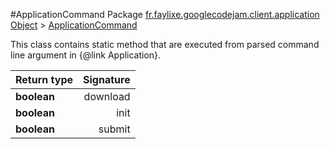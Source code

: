 #ApplicationCommand
Package [fr.faylixe.googlecodejam.client.application](nullfr/faylixe/googlecodejam/client/application)
[Object]() > [ApplicationCommand]()

<p>This class contains static method that are
 executed from parsed command line argument in
 {@link Application}.</p>

Return type | Signature
--- | ---:
**boolean** | download
**boolean** | init
**boolean** | submit

